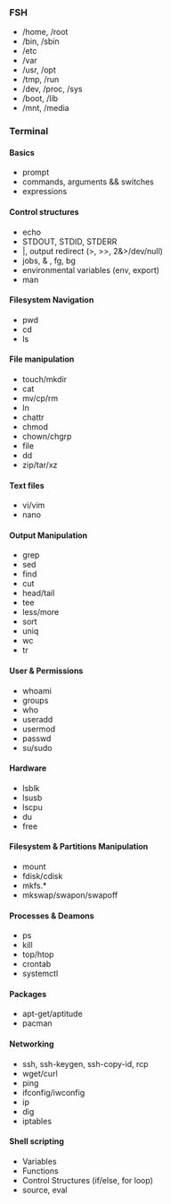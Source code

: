 ### FSH
- /home, /root
- /bin, /sbin
- /etc
- /var
- /usr, /opt
- /tmp, /run
- /dev, /proc, /sys
- /boot, /lib
- /mnt, /media

### Terminal
#### Basics
- prompt
- commands, arguments && switches
- expressions

#### Control structures
- echo
- STDOUT, STDID, STDERR
- |, output redirect (>, >>, 2&>/dev/null)
- jobs, & , fg, bg
- environmental variables (env, export)
- man

#### Filesystem Navigation
- pwd
- cd
- ls

#### File manipulation
- touch/mkdir
- cat
- mv/cp/rm
- ln
- chattr
- chmod
- chown/chgrp
- file
- dd
- zip/tar/xz

#### Text files
- vi/vim
- nano

#### Output Manipulation
- grep
- sed
- find
- cut
- head/tail
- tee
- less/more
- sort
- uniq
- wc
- tr

#### User & Permissions
- whoami
- groups
- who
- useradd
- usermod
- passwd
- su/sudo

#### Hardware
- lsblk
- lsusb
- lscpu
- du
- free

#### Filesystem & Partitions Manipulation
- mount
- fdisk/cdisk
- mkfs.*
- mkswap/swapon/swapoff

#### Processes & Deamons
- ps
- kill
- top/htop
- crontab
- systemctl

#### Packages
- apt-get/aptitude
- pacman

#### Networking
- ssh, ssh-keygen, ssh-copy-id, rcp
- wget/curl
- ping
- ifconfig/iwconfig
- ip
- dig
- iptables

#### Shell scripting
- Variables
- Functions
- Control Structures (if/else, for loop)
- source, eval
